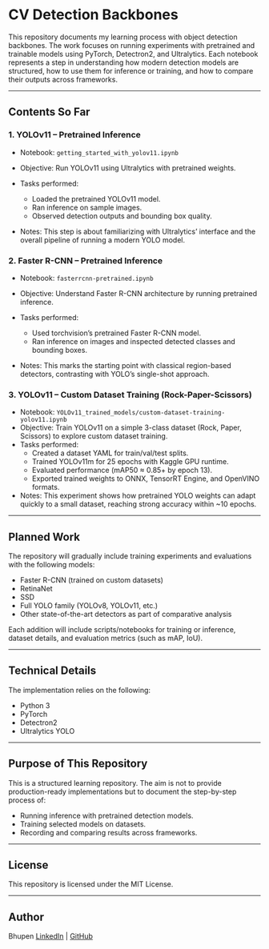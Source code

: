 # CV Detection Backbones

This repository documents my learning process with object detection backbones. The work focuses on running experiments with pretrained and trainable models using PyTorch, Detectron2, and Ultralytics. Each notebook represents a step in understanding how modern detection models are structured, how to use them for inference or training, and how to compare their outputs across frameworks.

---

## Contents So Far

### 1. YOLOv11 – Pretrained Inference

* Notebook: `getting_started_with_yolov11.ipynb`
* Objective: Run YOLOv11 using Ultralytics with pretrained weights.
* Tasks performed:

  * Loaded the pretrained YOLOv11 model.
  * Ran inference on sample images.
  * Observed detection outputs and bounding box quality.
* Notes: This step is about familiarizing with Ultralytics’ interface and the overall pipeline of running a modern YOLO model.

### 2. Faster R-CNN – Pretrained Inference

* Notebook: `fasterrcnn-pretrained.ipynb`
* Objective: Understand Faster R-CNN architecture by running pretrained inference.
* Tasks performed:

  * Used torchvision’s pretrained Faster R-CNN model.
  * Ran inference on images and inspected detected classes and bounding boxes.
* Notes: This marks the starting point with classical region-based detectors, contrasting with YOLO’s single-shot approach.

### 3. YOLOv11 – Custom Dataset Training (Rock-Paper-Scissors)

* Notebook: `YOLOv11_trained_models/custom-dataset-training-yolov11.ipynb`
* Objective: Train YOLOv11 on a simple 3-class dataset (Rock, Paper, Scissors) to explore custom dataset training.
* Tasks performed:
  * Created a dataset YAML for train/val/test splits.
  * Trained YOLOv11m for 25 epochs with Kaggle GPU runtime.
  * Evaluated performance (mAP50 ≈ 0.85+ by epoch 13).
  * Exported trained weights to ONNX, TensorRT Engine, and OpenVINO formats.
* Notes: This experiment shows how pretrained YOLO weights can adapt quickly to a small dataset, reaching strong accuracy within ~10 epochs.

---

## Planned Work

The repository will gradually include training experiments and evaluations with the following models:

* Faster R-CNN (trained on custom datasets)
* RetinaNet
* SSD
* Full YOLO family (YOLOv8, YOLOv11, etc.)
* Other state-of-the-art detectors as part of comparative analysis

Each addition will include scripts/notebooks for training or inference, dataset details, and evaluation metrics (such as mAP, IoU).

---

## Technical Details

The implementation relies on the following:

* Python 3
* PyTorch
* Detectron2
* Ultralytics YOLO

---

## Purpose of This Repository

This is a structured learning repository. The aim is not to provide production-ready implementations but to document the step-by-step process of:

* Running inference with pretrained detection models.
* Training selected models on datasets.
* Recording and comparing results across frameworks.

---

## License

This repository is licensed under the MIT License.

---

## Author

Bhupen
[LinkedIn](https://www.linkedin.com/in/bhupenparmar/) | [GitHub](https://github.com/bhupencoD3)
